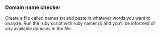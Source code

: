 ### Domain name checker
Create a file called names.txt and paste in whatever words you want to analyze. Run the ruby script with ruby namer.rb and you'll be informed of any available domains in the file.
